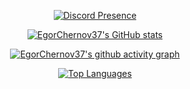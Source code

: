 <center>
  
  [![Discord Presence](https://lanyard.cnrad.dev/api/598858786949824542)](https://discord.com/users/598858786949824542)
  
  [![EgorChernov37's GitHub stats](https://github-readme-stats.vercel.app/api?username=Infragion&count_private=true&show_icons=true&theme=dark&hide_title=true)](https://github.com/Infragion)
  
  [![EgorChernov37's github activity graph](https://github-readme-activity-graph.vercel.app/graph?username=Infragion&theme=github-compact)](https://github.com/Infragion)
  
  [![Top Languages](https://github-readme-stats.vercel.app/api/top-langs/?username=Infragion&exclude_repo=frityet.github.io,Blog,wiki,CoDZombies-H3VR,MeatKit,WurstLink,OkBot,robot&theme=dark&hide=cmake,makefile,shaderlab,mathematica,hlsl)](https://github.com/Infragion)
  
</center>
